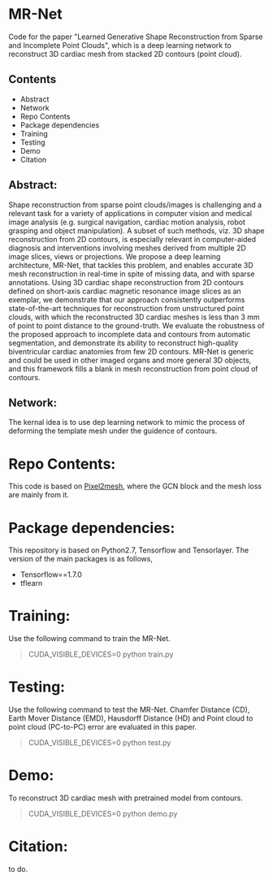 # MR-Net
Code for the paper "Learned Generative Shape Reconstruction from Sparse and Incomplete Point Clouds", which is a deep learning network to reconstruct 3D cardiac mesh from stacked 2D contours (point cloud).
## Contents
- Abstract
- Network
- Repo Contents
- Package dependencies
- Training
- Testing
- Demo
- Citation

## Abstract:
Shape reconstruction from sparse point clouds/images is challenging and a relevant task for a variety of applications in computer vision and medical image analysis (e.g. surgical navigation, cardiac motion analysis, robot grasping and object manipulation). A subset of such methods, viz. 3D shape reconstruction from 2D contours, is especially relevant in computer-aided diagnosis and interventions involving meshes derived from multiple 2D image slices, views or projections. We propose a deep learning architecture, MR-Net, that tackles this problem, and enables accurate 3D mesh reconstruction in real-time in spite of missing data, and with sparse annotations. Using 3D cardiac shape reconstruction from 2D contours defined on short-axis cardiac magnetic resonance image slices as an exemplar, we demonstrate that our approach consistently outperforms state-of-the-art techniques for reconstruction from unstructured point clouds, with which the reconstructed 3D cardiac meshes is less than 3 mm of point to point distance to the ground-truth. We evaluate the robustness of the proposed approach to incomplete data and contours from automatic segmentation, and demonstrate its ability to reconstruct high-quality biventricular cardiac anatomies from few 2D contours. MR-Net is generic and could be used in other imaged organs and more general 3D objects, and this framework fills a blank in mesh reconstruction from point cloud of contours.
## Network:
The kernal idea is to use dep learning network to mimic the process of deforming the template mesh under the guidence of contours.

# Repo Contents:
This code is based on [Pixel2mesh](https://github.com/nywang16/Pixel2Mesh), where the GCN block and the mesh loss are mainly from it.

# Package dependencies:
This repository is based on Python2.7, Tensorflow and Tensorlayer.
The version of the main packages is as follows,
- Tensorflow==1.7.0
- tflearn

# Training:
Use the following command to train the MR-Net.
> CUDA_VISIBLE_DEVICES=0 python train.py

# Testing:
Use the following command to test the MR-Net. Chamfer Distance (CD), Earth Mover Distance (EMD), Hausdorff Distance (HD) and Point cloud to point cloud (PC-to-PC) error are evaluated in this paper.
> CUDA_VISIBLE_DEVICES=0 python test.py

# Demo:
To reconstruct 3D cardiac mesh with pretrained model from contours.
> CUDA_VISIBLE_DEVICES=0 python demo.py

# Citation:
to do.
